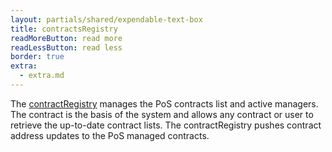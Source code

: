 ```yaml
---
layout: partials/shared/expendable-text-box
title: contractsRegistry
readMoreButton: read more
readLessButton: read less
border: true
extra:
  - extra.md
---
```


The [contractRegistry](https://etherscan.io/address/0xD859701C81119aB12A1e62AF6270aD2AE05c7AB3) manages the PoS contracts list and active managers. The contract is the basis of the system and allows any contract or user to retrieve the up-to-date contract lists. The contractRegistry pushes contract address updates to the PoS managed contracts.
